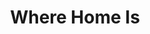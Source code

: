 ---
layout: page_store
id: 2
title: Where Home Is
details: 
contributors: 
 - prikankshitm
facebookurl: 
permalink: /store/2
image: 2.png
---